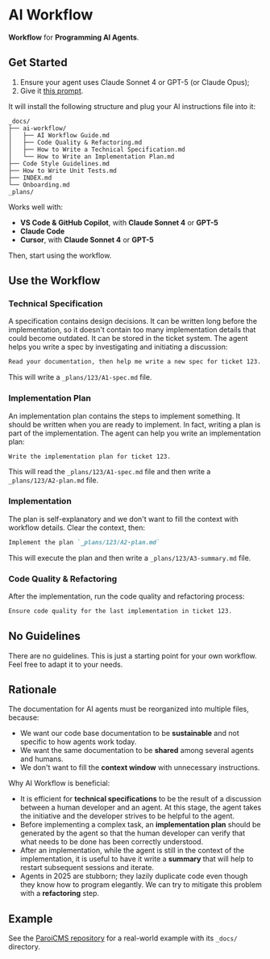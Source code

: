 # AI Workflow

**Workflow** for **Programming AI Agents**.

## Get Started

1. Ensure your agent uses Claude Sonnet 4 or GPT-5 (or Claude Opus);
2. Give it [this prompt](https://raw.githubusercontent.com/paleo/ai-workflow/refs/heads/main/bootstrap.md).

It will install the following structure and plug your AI instructions file into it:

```text
_docs/
├── ai-workflow/
│   ├── AI Workflow Guide.md
│   ├── Code Quality & Refactoring.md
│   ├── How to Write a Technical Specification.md
│   └── How to Write an Implementation Plan.md
├── Code Style Guidelines.md
├── How to Write Unit Tests.md
├── INDEX.md
└── Onboarding.md
_plans/
```

Works well with:

- **VS Code & GitHub Copilot**, with **Claude Sonnet 4** or **GPT-5**
- **Claude Code**
- **Cursor**, with **Claude Sonnet 4** or **GPT-5**

Then, start using the workflow.

## Use the Workflow

### Technical Specification

A specification contains design decisions. It can be written long before the implementation, so it doesn't contain too many implementation details that could become outdated. It can be stored in the ticket system. The agent helps you write a spec by investigating and initiating a discussion:

```markdown
Read your documentation, then help me write a new spec for ticket 123. It's about [some feature you need]
```

This will write a `_plans/123/A1-spec.md` file.

### Implementation Plan

An implementation plan contains the steps to implement something. It should be written when you are ready to implement. In fact, writing a plan is part of the implementation. The agent can help you write an implementation plan:

```markdown
Write the implementation plan for ticket 123.
```

This will read the `_plans/123/A1-spec.md` file and then write a `_plans/123/A2-plan.md` file.

### Implementation

The plan is self-explanatory and we don't want to fill the context with workflow details. Clear the context, then:

```markdown
Implement the plan `_plans/123/A2-plan.md`
```

This will execute the plan and then write a `_plans/123/A3-summary.md` file.

### Code Quality & Refactoring

After the implementation, run the code quality and refactoring process:

```markdown
Ensure code quality for the last implementation in ticket 123.
```

## No Guidelines

There are no guidelines. This is just a starting point for your own workflow. Feel free to adapt it to your needs.

## Rationale

The documentation for AI agents must be reorganized into multiple files, because:

- We want our code base documentation to be **sustainable** and not specific to how agents work today.
- We want the same documentation to be **shared** among several agents and humans.
- We don't want to fill the **context window** with unnecessary instructions.

Why AI Workflow is beneficial:

- It is efficient for **technical specifications** to be the result of a discussion between a human developer and an agent. At this stage, the agent takes the initiative and the developer strives to be helpful to the agent.
- Before implementing a complex task, an **implementation plan** should be generated by the agent so that the human developer can verify that what needs to be done has been correctly understood.
- After an implementation, while the agent is still in the context of the implementation, it is useful to have it write a **summary** that will help to restart subsequent sessions and iterate.
- Agents in 2025 are stubborn; they lazily duplicate code even though they know how to program elegantly. We can try to mitigate this problem with a **refactoring** step.

## Example

See the [ParoiCMS repository](https://gitlab.com/paroi/opensource/paroicms/) for a real-world example with its `_docs/` directory.
